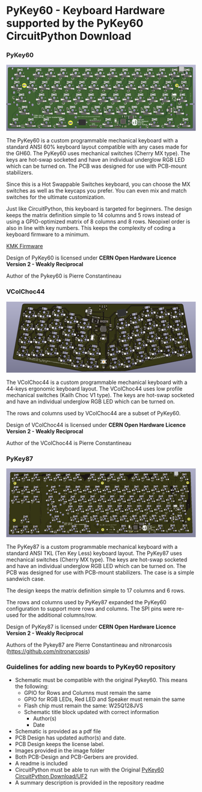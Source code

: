 # PyKey60 - Keyboard Hardware supported by the PyKey60 CircuitPython Download

### PyKey60

![PyKey60](./pykey60/images/PyKey60.PNG)

The PyKey60 is a custom programmable mechanical keyboard with a standard ANSI 60% keyboard layout compatible with any cases made for the GH60. The PyKey60 uses mechanical switches (Cherry MX type). The keys are hot-swap socketed and have an individual underglow RGB LED which can be turned on. The PCB was designed for use with PCB-mount stabilizers.

Since this is a Hot Swappable Switches keyboard, you can choose the MX switches as well as the keycaps you prefer. You can even mix and match switches for the ultimate customization.

Just like CircuitPython, this keyboard is targeted for beginners. The design keeps the matrix definition simple to 14 columns and 5 rows instead of using a GPIO-optimized matrix of 8 columns and 8 rows. Neopixel order is also in line with key numbers. This keeps the complexity of coding a keyboard firmware to a minimum.

[KMK Firmware](https://github.com/KMKfw/kmk_firmware/tree/master/boards/jpconstantineau/PyKey60)

Design of PyKey60 is licensed under **CERN Open Hardware Licence Version 2 - Weakly Reciprocal**

Author of the Pykey60 is Pierre Constantineau


### VColChoc44

![VColChoc44](./VColChoc44/images/VColChoc44.PNG)

The VColChoc44 is a custom programmable mechanical keyboard with a 44-keys ergonomic keyboard layout. The VColChoc44 uses low profile mechanical switches (Kailh Choc V1 type). The keys are hot-swap socketed and have an individual underglow RGB LED which can be turned on.

The rows and columns used by VColChoc44 are a subset of PyKey60.

Design of VColChoc44 is licensed under **CERN Open Hardware Licence Version 2 - Weakly Reciprocal**

Author of the VColChoc44 is Pierre Constantineau

### PyKey87

![PyKey87](./pykey87/images/PyKey87.PNG)

The PyKey87 is a custom programmable mechanical keyboard with a standard ANSI TKL (Ten Key Less) keyboard layout. The PyKey87 uses mechanical switches (Cherry MX type). The keys are hot-swap socketed and have an individual underglow RGB LED which can be turned on. The PCB was designed for use with PCB-mount stabilizers.  The case is a simple sandwich case.

The design keeps the matrix definition simple to 17 columns and 6 rows.

The rows and columns used by PyKey87 expanded the PyKey60 configuration to support more rows and columns.  The SPI pins were re-used for the additional columns/row.

Design of PyKey87 is licensed under **CERN Open Hardware Licence Version 2 - Weakly Reciprocal**

Authors of the Pykey87 are Pierre Constantineau and nitronarcosis (https://github.com/nitronarcosis)

### Guidelines for adding new boards to PyKey60 repository

* Schematic must be compatible with the original Pykey60.  This means the following:
  * GPIO for Rows and Columns must remain the same
  * GPIO for RGB LEDs, Red LED and Speaker must remain the same
  * Flash chip must remain the same: W25Q128JVS
  * Schematic title block updated with correct information
    * Author(s)
    * Date
* Schematic is provided as a pdf file
* PCB Design has updated author(s) and date.
* PCB Design keeps the license label.
* Images provided in the image folder
* Both PCB-Design and PCB-Gerbers are provided.
* A readme is included
* CircuitPython must be able to run with the Original [PyKey60 CircuitPython Download/UF2](https://circuitpython.org/board/jpconstantineau_pykey60/)
* A summary description is provided in the repository readme
